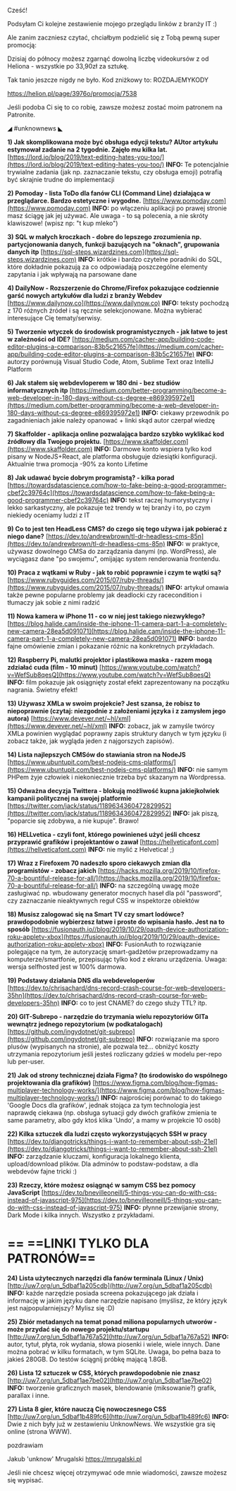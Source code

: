 Cześć!

Podsyłam Ci kolejne zestawienie mojego przeglądu linków z branży IT :)

 

Ale zanim zaczniesz czytać, chciałbym podzielić się z Tobą pewną super promocją:

Dzisiaj do północy możesz zgarnąć dowolną liczbę videokursów z od Heliona - wszystkie po 33,90zł za sztukę.

Tak tanio jeszcze nigdy ne było. Kod zniżkowy to: ROZDAJEMYKODY

https://helion.pl/page/3976o/promocja/7538

 

Jeśli podoba Ci się to co robię, zawsze możesz zostać moim patronem na Patronite.

 

◢ #unknownews ◣


**1) Jak skomplikowana może być obsługa edycji tekstu? AUtor artykułu estymował zadanie na 2 tygodnie. Zajęło mu kilka lat.**
[https://lord.io/blog/2019/text-editing-hates-you-too/](https://lord.io/blog/2019/text-editing-hates-you-too/)
**INFO:** Te potencjalnie trywialne zadania (jak np. zaznaczanie tekstu, czy obsługa emoji) potrafią być skrajnie trudne do implementacji


**2) Pomoday - lista ToDo dla fanów CLI (Command Line) działająca w przeglądarce. Bardzo estetyczne i wygodne.**
[https://www.pomoday.com](https://www.pomoday.com)
**INFO:** po włączeniu aplikacji po prawej stronie masz ściągę jak jej używać. Ale uwaga - to są polecenia, a nie skróty klawiszowe! (wpisz np: "t kup mleko")


**3) SQL w małych kroczkach - dobre do lepszego zrozumienia np. partycjonowania danych, funkcji bazujących na "oknach", grupowania danych itp**
[https://sql-steps.wizardzines.com](https://sql-steps.wizardzines.com)
**INFO:** krótkie i bardzo czytelne poradniki do SQL, które dokładnie pokazują za co odpowiadają poszczególne elementy zapytania i jak wpływają na parsowane dane


**4) DailyNow - Rozszerzenie do Chrome/Firefox pokazujące codziennie garść nowych artykułów dla ludzi z branży Webdev**
[https://www.dailynow.co](https://www.dailynow.co)
**INFO:** teksty pochodzą z 170 różnych źródeł i są ręcznie selekcjonowane. Można wybierać interesujące Cię tematy/serwisy.


**5) Tworzenie wtyczek do środowisk programistycznych - jak łatwe to jest w zależności od IDE?**
[https://medium.com/cacher-app/building-code-editor-plugins-a-comparison-83b5c21657fe](https://medium.com/cacher-app/building-code-editor-plugins-a-comparison-83b5c21657fe)
**INFO:** autorzy porównują Visual Studio Code, Atom, Sublime Text oraz IntelliJ Platform


**6) Jak stałem się webdevloperem w 180 dni - bez studiów informatycznych itp**
[https://medium.com/better-programming/become-a-web-developer-in-180-days-without-cs-degree-e869395972e1](https://medium.com/better-programming/become-a-web-developer-in-180-days-without-cs-degree-e869395972e1)
**INFO:** ciekawy przewodnik po zagadnieniach jakie należy opanować + linki skąd autor czerpał wiedzę


**7) Skaffolder - aplikacja online pozwalająca bardzo szybko wyklikać kod źródłowy dla Twojego projektu.**
[https://www.skaffolder.com](https://www.skaffolder.com)
**INFO:** Darmowe konto wspiera tylko kod pisany w NodeJS+React, ale platforma obsługuje dziesiątki konfiguracji. Aktualnie trwa promocja -90% za konto Lifetime


**8) Jak udawać bycie dobrym programistą? - kilka porad**
[https://towardsdatascience.com/how-to-fake-being-a-good-programmer-cbef2c39764c](https://towardsdatascience.com/how-to-fake-being-a-good-programmer-cbef2c39764c)
**INFO:** tekst raczej humorystyczny i lekko sarkastyczny, ale pokazuje też trendy w tej branży i to, po czym niekiedy oceniamy ludzi z IT


**9) Co to jest ten HeadLess CMS? do czego się tego używa i jak pobierać z niego dane?**
[https://dev.to/andrewbrown/tl-dr-headless-cms-85n](https://dev.to/andrewbrown/tl-dr-headless-cms-85n)
**INFO:** w praktyce, używasz dowolnego CMSa do zarządzania danymi (np. WordPress), ale wyciągasz dane "po swojemu", omijając system renderowania frontendu.


**10) Praca z wątkami w Ruby - jak to robić poprawnie i czym te wątki są?**
[https://www.rubyguides.com/2015/07/ruby-threads/](https://www.rubyguides.com/2015/07/ruby-threads/)
**INFO:** artykuł omawia także pewne popularne problemy jak deadlocki czy racecondition i tłumaczy jak sobie z nimi radzić


**11) Nowa kamera w iPhone 11 - co w niej jest takiego niezwykłego?**
[https://blog.halide.cam/inside-the-iphone-11-camera-part-1-a-completely-new-camera-28ea5d091071](https://blog.halide.cam/inside-the-iphone-11-camera-part-1-a-completely-new-camera-28ea5d091071)
**INFO:** bardzo fajne omówienie zmian i pokazanie różnic na konkretnych przykładach.


**12) Raspberry Pi, malutki projektor i plastikowa maska - razem mogą zdziałać cuda (film - 10 minut)**
[https://www.youtube.com/watch?v=WefSub8qesQ](https://www.youtube.com/watch?v=WefSub8qesQ)
**INFO:** film pokazuje jak osiągnięty został efekt zaprezentowany na początku nagrania. Świetny efekt!


**13) Używasz XMLa w swoim projekcie? Jest szansa, że robisz to niepoprawnie (czytaj: niezgodnie z założeniami języka i z zamysłem jego autora)**
[https://www.devever.net/~hl/xml](https://www.devever.net/~hl/xml)
**INFO:** zobacz, jak w zamyśle twórcy XMLa powinien wyglądać poprawny zapis struktury danych w tym języku (i zobacz także, jak wygląda jeden z najgorszych zapisów).


**14) Lista najlepszych CMSów do stawiania stron na NodeJS**
[https://www.ubuntupit.com/best-nodejs-cms-platforms/](https://www.ubuntupit.com/best-nodejs-cms-platforms/)
**INFO:** nie samym PHPem żyje człowiek i niekoniecznie trzeba być skazanym na Wordpressa.


**15) Odważna decyzja Twittera - blokują możliwość kupna jakiejkolwiek kampanii politycznej na swojej platformie**
[https://twitter.com/jack/status/1189634360472829952](https://twitter.com/jack/status/1189634360472829952)
**INFO:** jak piszą, "poparcie się zdobywa, a nie kupuje". Brawo!


**16) HELLvetica - czyli font, którego powinieneś użyć jeśli chcesz przyprawić grafików i projektantów o zawał**
[https://hellveticafont.com](https://hellveticafont.com)
**INFO:** nie mylić z Helvetica! ;)


**17) Wraz z Firefoxem 70 nadeszło sporo ciekawych zmian dla programistów - zobacz jakich**
[https://hacks.mozilla.org/2019/10/firefox-70-a-bountiful-release-for-all/](https://hacks.mozilla.org/2019/10/firefox-70-a-bountiful-release-for-all/)
**INFO:** na szczególną uwagę może zasługiwać np. wbudowany generator mocnych haseł dla pól "password", czy zaznaczanie nieaktywnych reguł CSS w inspektorze obiektów


**18) Musisz zalogować się na Smart TV czy smart lodówce? prawdopodobnie wybierzesz łatwe i proste do wpisania hasło. Jest na to sposób**
[https://fusionauth.io//blog/2019/10/29/oauth-device-authorization-roku-appletv-xbox](https://fusionauth.io//blog/2019/10/29/oauth-device-authorization-roku-appletv-xbox)
**INFO:** FusionAuth to rozwiązanie polegające na tym, że autoryzację smart-gadżetów przeprowadzamy na komputerze/smartfonie, przepisując tylko kod z ekranu urządzenia. Uwaga: wersja selfhosted jest w 100% darmowa.


**19) Podstawy działania DNS dla webdeveloperów**
[https://dev.to/chrisachard/dns-record-crash-course-for-web-developers-35hn](https://dev.to/chrisachard/dns-record-crash-course-for-web-developers-35hn)
**INFO:** co to jest CNAME? do czego służy TTL? itp.


**20) GIT-Subrepo - narzędzie do trzymania wielu repozytoriów GITa wewnątrz jednego repozytorium (w podkatalogach)**
[https://github.com/ingydotnet/git-subrepo](https://github.com/ingydotnet/git-subrepo)
**INFO:** rozwiązanie ma sporo plusów (wypisanych na stronie), ale pozwala też... obniżyć koszty utrzymania repozytorium jeśli jesteś rozliczany gdzieś w modelu per-repo lub per-user.


**21) Jak od strony technicznej działa Figma? (to środowisko do wspólnego projektowania dla grafików)**
[https://www.figma.com/blog/how-figmas-multiplayer-technology-works/](https://www.figma.com/blog/how-figmas-multiplayer-technology-works/)
**INFO:** najprościej porównać to do takiego 'Google Docs dla grafików', jednak stojąca za tym technologia jest naprawdę ciekawa (np. obsługa sytuacji gdy dwóch grafików zmienia te same parametry, albo gdy ktoś klika 'Undo', a mamy w projekcie 10 osób)


**22) Kilka sztuczek dla ludzi często wykorzystujących SSH w pracy**
[https://dev.to/djangotricks/things-i-want-to-remember-about-ssh-21el](https://dev.to/djangotricks/things-i-want-to-remember-about-ssh-21el)
**INFO:** zarządzanie kluczami, konfiguracja lokalnego klienta, upload/download plików. Dla adminów to podstaw-podstaw, a dla webdevów fajne tricki :)


**23) Rzeczy, które możesz osiągnąć w samym CSS bez pomocy JavaScript**
[https://dev.to/bnevilleoneill/5-things-you-can-do-with-css-instead-of-javascript-975](https://dev.to/bnevilleoneill/5-things-you-can-do-with-css-instead-of-javascript-975)
**INFO:** płynne przewijanie strony, Dark Mode i kilka innych. Wszystko z przykładami.


== **==LINKI TYLKO DLA PATRONÓW==**
 ==

**24) Lista użytecznych narzędzi dla fanów terminala (Linux / Unix)**
[http://uw7.org/un_5dbaf1a205cdb](http://uw7.org/un_5dbaf1a205cdb)
**INFO:** każde narzędzie posiada screena pokazującego jak działa i informację w jakim języku dane narzędzie napisano (myślisz, że który język jest najpopularniejszy? Mylisz się :D)


**25) Zbiór metadanych na temat ponad miliona popularnych utworów - może przydać się do nowego projektu/startupu**
[http://uw7.org/un_5dbaf1a767a52](http://uw7.org/un_5dbaf1a767a52)
**INFO:** autor, tytuł, płyta, rok wydania, słowa piosenki i wiele, wiele innych. Dane można pobrać w kilku formatach, w tym SQLite. Uwaga, bo pełna baza to jakieś 280GB. Do testów ściągnij próbkę mającą 1.8GB.


**26) Lista 12 sztuczek w CSS, których prawdopodobnie nie znasz**
[http://uw7.org/un_5dbaf1ae7be02](http://uw7.org/un_5dbaf1ae7be02)
**INFO:** tworzenie graficznych masek, blendowanie (miksowanie?) grafik, parallax i inne.


**27) Lista 8 gier, które nauczą Cię nowoczesnego CSS**
[http://uw7.org/un_5dbaf1b489fc6](http://uw7.org/un_5dbaf1b489fc6)
**INFO:** Dwie z nich były już w zestawieniu UnknowNews. We wszystkie gra się online (strona WWW).


 

 
pozdrawiam

Jakub 'unknow' Mrugalski
https://mrugalski.pl
 

Jeśli nie chcesz więcej otrzymywać ode mnie wiadomości, zawsze możesz się wypisać.